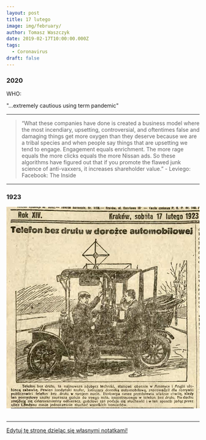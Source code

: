 ```yaml
---
layout: post
title: 17 lutego
image: img/february/
author: Tomasz Waszczyk
date: 2019-02-17T10:00:00.000Z
tags:
  - Coronavirus
draft: false
---
```


### 2020

WHO:

"...extremely cautious using term pandemic"

---

> “What these companies have done is created a business model where the most incendiary, upsetting, controversial, and oftentimes false and damaging things get more oxygen than they deserve because we are a tribal species and when people say things that are upsetting we tend to engage. Engagement equals enrichment. The more rage equals the more clicks equals the more Nissan ads. So these algorithms have figured out that if you promote the flawed junk science of anti-vaxxers, it increases shareholder value.” - Leviego: Facebook: The Inside

---

### 1923

<img src="./img/february/telefonbezdrutu.jpeg"><br><br>

---

<a href="https://github.com/TomaszWaszczyk/historia.waszczyk.com/edit/master/src/content/february-17.md" target="_blank">Edytuj tę stronę dzieląc się własnymi notatkami!</a>
